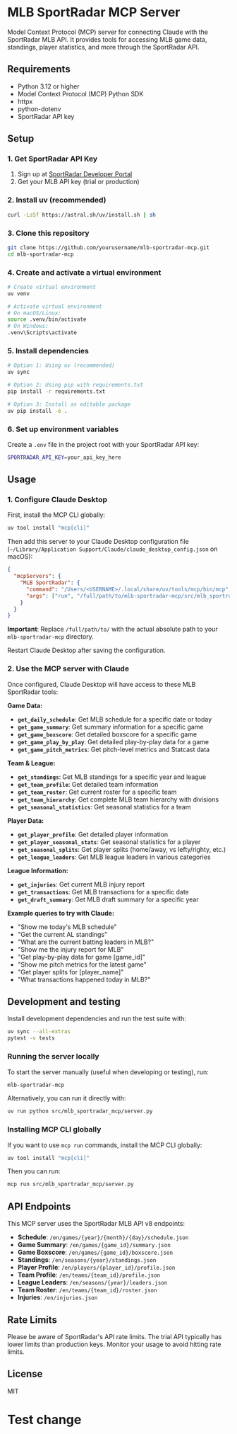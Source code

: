 # MLB SportRadar MCP Server

Model Context Protocol (MCP) server for connecting Claude with the SportRadar MLB API. It provides tools for accessing MLB game data, standings, player statistics, and more through the SportRadar API.

## Requirements

* Python 3.12 or higher
* Model Context Protocol (MCP) Python SDK
* httpx
* python-dotenv
* SportRadar API key

## Setup

### 1. Get SportRadar API Key

1. Sign up at [SportRadar Developer Portal](https://developer.sportradar.com/)
2. Get your MLB API key (trial or production)

### 2. Install uv (recommended)

```bash
curl -LsSf https://astral.sh/uv/install.sh | sh
```

### 3. Clone this repository

```bash
git clone https://github.com/yourusername/mlb-sportradar-mcp.git
cd mlb-sportradar-mcp
```

### 4. Create and activate a virtual environment

```bash
# Create virtual environment
uv venv

# Activate virtual environment
# On macOS/Linux:
source .venv/bin/activate
# On Windows:
.venv\Scripts\activate
```

### 5. Install dependencies

```bash
# Option 1: Using uv (recommended)
uv sync

# Option 2: Using pip with requirements.txt
pip install -r requirements.txt

# Option 3: Install as editable package
uv pip install -e .
```

### 6. Set up environment variables

Create a `.env` file in the project root with your SportRadar API key:

```bash
SPORTRADAR_API_KEY=your_api_key_here
```

## Usage

### 1. Configure Claude Desktop

First, install the MCP CLI globally:

```bash
uv tool install "mcp[cli]"
```

Then add this server to your Claude Desktop configuration file (`~/Library/Application Support/Claude/claude_desktop_config.json` on macOS):

```json
{
  "mcpServers": {
    "MLB SportRadar": {
      "command": "/Users/<USERNAME>/.local/share/uv/tools/mcp/bin/mcp",
      "args": ["run", "/full/path/to/mlb-sportradar-mcp/src/mlb_sportradar_mcp/server.py"]
    }
  }
}
```

**Important**: Replace `/full/path/to/` with the actual absolute path to your `mlb-sportradar-mcp` directory.

Restart Claude Desktop after saving the configuration.

### 2. Use the MCP server with Claude

Once configured, Claude Desktop will have access to these MLB SportRadar tools:

**Game Data:**
* **`get_daily_schedule`**: Get MLB schedule for a specific date or today
* **`get_game_summary`**: Get summary information for a specific game
* **`get_game_boxscore`**: Get detailed boxscore for a specific game
* **`get_game_play_by_play`**: Get detailed play-by-play data for a game
* **`get_game_pitch_metrics`**: Get pitch-level metrics and Statcast data

**Team & League:**
* **`get_standings`**: Get MLB standings for a specific year and league
* **`get_team_profile`**: Get detailed team information
* **`get_team_roster`**: Get current roster for a specific team
* **`get_team_hierarchy`**: Get complete MLB team hierarchy with divisions
* **`get_seasonal_statistics`**: Get seasonal statistics for a team

**Player Data:**
* **`get_player_profile`**: Get detailed player information
* **`get_player_seasonal_stats`**: Get seasonal statistics for a player
* **`get_seasonal_splits`**: Get player splits (home/away, vs lefty/righty, etc.)
* **`get_league_leaders`**: Get MLB league leaders in various categories

**League Information:**
* **`get_injuries`**: Get current MLB injury report
* **`get_transactions`**: Get MLB transactions for a specific date
* **`get_draft_summary`**: Get MLB draft summary for a specific year

**Example queries to try with Claude:**
- "Show me today's MLB schedule"
- "Get the current AL standings"
- "What are the current batting leaders in MLB?"
- "Show me the injury report for MLB"
- "Get play-by-play data for game [game_id]"
- "Show me pitch metrics for the latest game"
- "Get player splits for [player_name]"
- "What transactions happened today in MLB?"

## Development and testing

Install development dependencies and run the test suite with:

```bash
uv sync --all-extras
pytest -v tests
```

### Running the server locally

To start the server manually (useful when developing or testing), run:

```bash
mlb-sportradar-mcp
```

Alternatively, you can run it directly with:

```bash
uv run python src/mlb_sportradar_mcp/server.py
```

### Installing MCP CLI globally

If you want to use `mcp run` commands, install the MCP CLI globally:

```bash
uv tool install "mcp[cli]"
```

Then you can run:

```bash
mcp run src/mlb_sportradar_mcp/server.py
```

## API Endpoints

This MCP server uses the SportRadar MLB API v8 endpoints:

- **Schedule**: `/en/games/{year}/{month}/{day}/schedule.json`
- **Game Summary**: `/en/games/{game_id}/summary.json`
- **Game Boxscore**: `/en/games/{game_id}/boxscore.json`
- **Standings**: `/en/seasons/{year}/standings.json`
- **Player Profile**: `/en/players/{player_id}/profile.json`
- **Team Profile**: `/en/teams/{team_id}/profile.json`
- **League Leaders**: `/en/seasons/{year}/leaders.json`
- **Team Roster**: `/en/teams/{team_id}/roster.json`
- **Injuries**: `/en/injuries.json`

## Rate Limits

Please be aware of SportRadar's API rate limits. The trial API typically has lower limits than production keys. Monitor your usage to avoid hitting rate limits.

## License

MIT
# Test change
